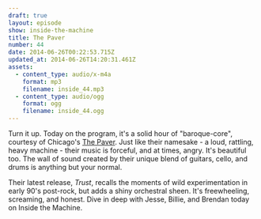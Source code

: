 ```yaml
---
draft: true
layout: episode
show: inside-the-machine
title: The Paver
number: 44
date: 2014-06-26T00:22:53.715Z
updated_at: 2014-06-26T14:20:31.461Z
assets:
  - content_type: audio/x-m4a
    format: mp3
    filename: inside_44.mp3
  - content_type: audio/ogg
    format: ogg
    filename: inside_44.ogg
---
```

Turn it up. Today on the program, it's a solid hour of "baroque-core", courtesy of Chicago's [The Paver](http://thepaver.com). Just like their namesake - a loud, rattling, heavy machine - their music is forceful, and at times, angry. It's beautiful too. The wall of sound created by their unique blend of guitars, cello, and drums is anything but your normal.

Their latest release, *Trust*, recalls the moments of wild experimentation in early 90's post-rock, but adds a shiny orchestral sheen. It's freewheeling, screaming, and honest. Dive in deep with Jesse, Billie, and Brendan today on Inside the Machine.